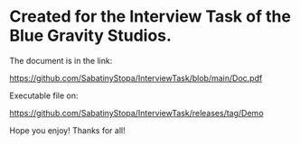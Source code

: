 # Created for the Interview Task of the Blue Gravity Studios.

The document is in the link:

https://github.com/SabatinyStopa/InterviewTask/blob/main/Doc.pdf

Executable file on:

https://github.com/SabatinyStopa/InterviewTask/releases/tag/Demo

Hope you enjoy! 
Thanks for all!
